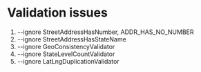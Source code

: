 # Validation issues
1. --ignore StreetAddressHasNumber, ADDR_HAS_NO_NUMBER
2. --ignore StreetAddressHasStateName
3. --ignore GeoConsistencyValidator
4. --ignore StateLevelCountValidator
5. --ignore LatLngDuplicationValidator
